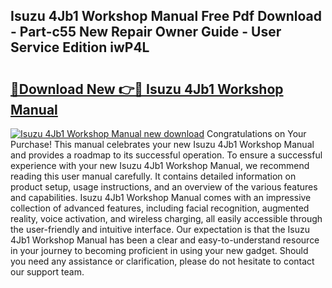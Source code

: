 ## Isuzu 4Jb1 Workshop Manual Free Pdf Download - Part-c55 New Repair Owner Guide - User Service Edition iwP4L

# <h2><a href="http://bc36762.oget.top/?id=Isuzu+4Jb1+Workshop+Manual">🔗Download New 👉🔴 Isuzu 4Jb1 Workshop Manual</a></h2>

[![Isuzu 4Jb1 Workshop Manual new download](https://i.imgur.com/5g1atiW.png)](http://bc36762.oget.top/?id=Isuzu+4Jb1+Workshop+Manual)
Congratulations on Your Purchase! This manual celebrates your new Isuzu 4Jb1 Workshop Manual and provides a roadmap to its successful operation. To ensure a successful experience with your new Isuzu 4Jb1 Workshop Manual, we recommend reading this user manual carefully. It contains detailed information on product setup, usage instructions, and an overview of the various features and capabilities. Isuzu 4Jb1 Workshop Manual comes with an impressive collection of advanced features, including facial recognition, augmented reality, voice activation, and wireless charging, all easily accessible through the user-friendly and intuitive interface. Our expectation is that the Isuzu 4Jb1 Workshop Manual has been a clear and easy-to-understand resource in your journey to becoming proficient in using your new gadget. Should you need any assistance or clarification, please do not hesitate to contact our support team.
